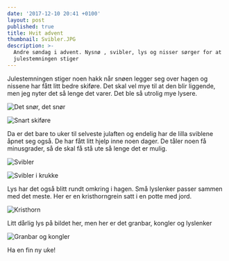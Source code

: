 ```yaml
---
date: '2017-12-10 20:41 +0100'
layout: post
published: true
title: Hvit advent
thumbnail: Svibler.JPG
description: >-
  Andre søndag i advent. Nysnø , svibler, lys og nisser sørger for at
  julestemningen stiger
---
```


Julestemningen stiger noen hakk når snøen legger seg over hagen og nissene har fått litt bedre skiføre. Det skal vel mye til at den blir liggende, men jeg nyter det så lenge det varer.  Det ble så utrolig mye lysere.

![Det snør, det snør]({{site.baseurl}}/assets/img/_MG_0706.JPG)

![Snart skiføre]({{site.baseurl}}/assets/img/_MG_0721.JPG)

Da er det bare to uker til selveste julaften og endelig har de lilla sviblene åpnet seg også. De har fått litt hjelp inne noen dager. De tåler noen få minusgrader, så de skal få stå ute så lenge det er mulig. 

![Svibler]({{site.baseurl}}/assets/img/Svibler.JPG)

![Svibler i krukke]({{site.baseurl}}/assets/img/_MG_0732.JPG)

Lys har det også blitt rundt omkring i hagen. Små lyslenker passer sammen med det meste. Her er en kristhorngrein satt i en potte med jord.  

![Kristhorn]({{site.baseurl}}/assets/img/_MG_0650.JPG)

Litt dårlig lys på bildet her, men her er det granbar, kongler og lyslenker

![Granbar og kongler]({{site.baseurl}}/assets/img/_MG_0674.JPG)

Ha en fin ny uke!
